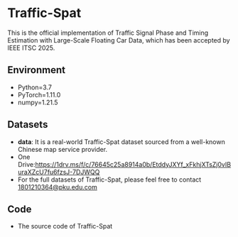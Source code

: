 # Traffic-Spat
This is the official implementation of Traffic Signal Phase and Timing Estimation with Large-Scale Floating Car Data, which has been accepted by IEEE ITSC 2025.
## Environment
* Python=3.7
* PyTorch=1.11.0
* numpy=1.21.5

## Datasets
* **data**: It is a real-world Traffic-Spat dataset sourced from a well-known Chinese map service provider.
* One Drive:https://1drv.ms/f/c/76645c25a8914a0b/EtddyJXYf_xFkhjXTsZj0vIBuraXZcU7fu6fzsJ-7DJWQQ
* For the full datasets of Traffic-Spat, please feel free to contact 1801210364@pku.edu.com

## Code
* The source code of Traffic-Spat
